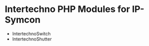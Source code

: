 Intertechno PHP Modules for IP-Symcon
=====================================

* IntertechnoSwitch
* IntertechnoShutter
